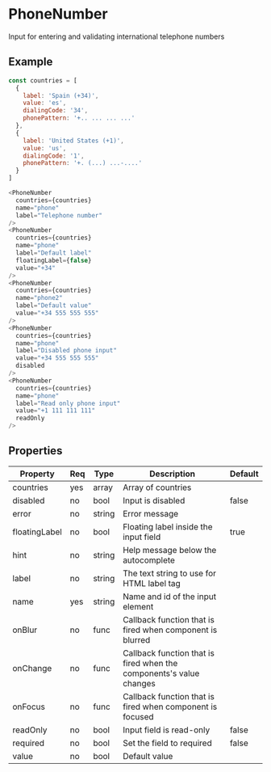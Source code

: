 # PhoneNumber
Input for entering and validating international telephone numbers

## Example

```javascript
const countries = [
  {
    label: 'Spain (+34)',
    value: 'es',
    dialingCode: '34',
    phonePattern: '+.. ... ... ...'
  },
  {
    label: 'United States (+1)',
    value: 'us',
    dialingCode: '1',
    phonePattern: '+. (...) ...-....'
  }
]

<PhoneNumber
  countries={countries}
  name="phone"
  label="Telephone number"
/>
<PhoneNumber
  countries={countries}
  name="phone"
  label="Default label"
  floatingLabel={false}
  value="+34"
/>
<PhoneNumber
  countries={countries}
  name="phone2"
  label="Default value"
  value="+34 555 555 555"
/>
<PhoneNumber
  countries={countries}
  name="phone"
  label="Disabled phone input"
  value="+34 555 555 555"
  disabled
/>
<PhoneNumber
  countries={countries}
  name="phone"
  label="Read only phone input"
  value="+1 111 111 111"
  readOnly
/>
```

## Properties

| Property         | Req   | Type       | Description                                                         | Default   |
| ---------------- | ----- | ---------- | ------------------------------------------------------------------- | --------- |
| countries        | yes   | array      | Array of countries                                                  |           |
| disabled         | no    | bool       | Input is disabled                                                   | false     |
| error            | no    | string     | Error message                                                       |           |
| floatingLabel    | no    | bool       | Floating label inside the input field                               | true      |
| hint             | no    | string     | Help message below the autocomplete                                 |           |
| label            | no    | string     | The text string to use for HTML label tag                           |           |
| name             | yes   | string     | Name and id of the input element                                    |           |
| onBlur           | no    | func       | Callback function that is fired when component is blurred           |           |
| onChange         | no    | func       | Callback function that is fired when the components's value changes |           |
| onFocus          | no    | func       | Callback function that is fired when component is focused           |           |
| readOnly         | no    | bool       | Input field is read-only                                            | false     |
| required         | no    | bool       | Set the field to required                                           | false     |
| value            | no    | bool       | Default value                                                       |           |
